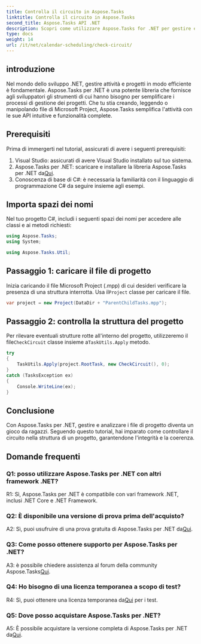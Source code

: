 ```yaml
---
title: Controlla il circuito in Aspose.Tasks
linktitle: Controlla il circuito in Aspose.Tasks
second_title: Aspose.Tasks API .NET
description: Scopri come utilizzare Aspose.Tasks for .NET per gestire e analizzare in modo efficiente i file di progetto in C#.
type: docs
weight: 14
url: /it/net/calendar-scheduling/check-circuit/
---
```

## introduzione

Nel mondo dello sviluppo .NET, gestire attività e progetti in modo efficiente è fondamentale. Aspose.Tasks per .NET è una potente libreria che fornisce agli sviluppatori gli strumenti di cui hanno bisogno per semplificare i processi di gestione dei progetti. Che tu stia creando, leggendo o manipolando file di Microsoft Project, Aspose.Tasks semplifica l'attività con le sue API intuitive e funzionalità complete.

## Prerequisiti

Prima di immergerti nel tutorial, assicurati di avere i seguenti prerequisiti:

1. Visual Studio: assicurati di avere Visual Studio installato sul tuo sistema.
2.  Aspose.Tasks per .NET: scaricare e installare la libreria Aspose.Tasks per .NET da[Qui](https://releases.aspose.com/tasks/net/).
3. Conoscenza di base di C#: è necessaria la familiarità con il linguaggio di programmazione C# da seguire insieme agli esempi.

## Importa spazi dei nomi

Nel tuo progetto C#, includi i seguenti spazi dei nomi per accedere alle classi e ai metodi richiesti:

```csharp
using Aspose.Tasks;
using System;

using Aspose.Tasks.Util;

```

## Passaggio 1: caricare il file di progetto

Inizia caricando il file Microsoft Project (.mpp) di cui desideri verificare la presenza di una struttura interrotta. Usa il`Project` classe per caricare il file.

```csharp
var project = new Project(DataDir + "ParentChildTasks.mpp");
```

## Passaggio 2: controlla la struttura del progetto

 Per rilevare eventuali strutture rotte all'interno del progetto, utilizzeremo il file`CheckCircuit` classe insieme a`TaskUtils.Apply` metodo.

```csharp
try
{
    TaskUtils.Apply(project.RootTask, new CheckCircuit(), 0);
}
catch (TasksException ex)
{
    Console.WriteLine(ex);
}
```

## Conclusione

Con Aspose.Tasks per .NET, gestire e analizzare i file di progetto diventa un gioco da ragazzi. Seguendo questo tutorial, hai imparato come controllare il circuito nella struttura di un progetto, garantendone l'integrità e la coerenza.

## Domande frequenti

### Q1: posso utilizzare Aspose.Tasks per .NET con altri framework .NET?

R1: Sì, Aspose.Tasks per .NET è compatibile con vari framework .NET, inclusi .NET Core e .NET Framework.

### Q2: È disponibile una versione di prova prima dell'acquisto?

 A2: Sì, puoi usufruire di una prova gratuita di Aspose.Tasks per .NET da[Qui](https://releases.aspose.com/).

### Q3: Come posso ottenere supporto per Aspose.Tasks per .NET?

 A3: è possibile chiedere assistenza al forum della community Aspose.Tasks[Qui](https://forum.aspose.com/c/tasks/15).

### Q4: Ho bisogno di una licenza temporanea a scopo di test?

 R4: Sì, puoi ottenere una licenza temporanea da[Qui](https://purchase.aspose.com/temporary-license/) per i test.

### Q5: Dove posso acquistare Aspose.Tasks per .NET?

 A5: È possibile acquistare la versione completa di Aspose.Tasks per .NET da[Qui](https://purchase.aspose.com/buy).